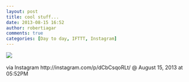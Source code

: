 ```yaml
---
layout: post
title: cool stuff...
date: 2013-08-15 16:52
author: robertiagar
comments: true
categories: [Day to day, IFTTT, Instagram]
---
```

<div><img src='http://distilleryimage1.s3.amazonaws.com/45b087c405ba11e3a19522000a9f126b_7.jpg' /><br /><br /><div>via Instagram http://instagram.com/p/dCbCsqoRLt/ @ August 15, 2013 at 05:52PM</div><br /></div>
